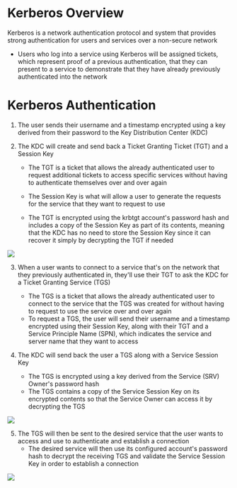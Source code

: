 # Kerberos Overview

Kerberos is a network authentication protocol and system that provides strong authentication for users and services over a non-secure network

* Users who log into a service using Kerberos will be assigned tickets, which represent proof of a previous authentication, that they can present to a service to demonstrate that they have already previously authenticated into the network

# Kerberos Authentication

1. The user sends their username and a timestamp encrypted using a key derived from their password to the Key Distribution Center (KDC)

2. The KDC will create and send back a Ticket Granting Ticket (TGT) and a Session Key
	 * The TGT is a ticket that allows the already authenticated user to request additional tickets to access specific services without having to authenticate themselves over and over again
	 * The Session Key is what will allow a user to generate the requests for the service that they want to request to use

	* The TGT is encrypted using the krbtgt account's password hash and includes a copy of the Session Key as part of its contents, meaning that the KDC has no need to store the Session Key since it can recover it simply by decrypting the TGT if needed

![](https://github.com/JonmarCorpuz/SecondBrain/blob/main/Assets/d36f5a024c20fb480cdae8cd09ddc09f.png)

3. When a user wants to connect to a service that's on the network that they previously authenticated in, they'll use their TGT to ask the KDC for a Ticket Granting Service (TGS)
	* The TGS is a ticket that allows the already authenticated user to connect to the service that the TGS was created for without having to request to use the service over and over again
	* To request a TGS, the user will send their username and a timestamp encrypted using their Session Key, along with their TGT and a Service Principle Name (SPN), which indicates the service and server name that they want to access

4. The KDC will send back the user a TGS along with a Service Session Key
	* The TGS is encrypted using a key derived from the Service (SRV) Owner's password hash 
	* The TGS contains a copy of the Service Session Key on its encrypted contents so that the Service Owner can access it by decrypting the TGS


![](https://github.com/JonmarCorpuz/SecondBrain/blob/main/Assets/84504666e78373c613d3e05d176282dc.png)

5. The TGS will then be sent to the desired service that the user wants to access and use to authenticate and establish a connection
	* The desired service will then use its configured account's password hash to decrypt the receiving TGS and validate the Service Session Key in order to establish a connection

![](https://github.com/JonmarCorpuz/SecondBrain/blob/main/Assets/8fbf08d03459c1b792f3b6efa4d7f285.png)
